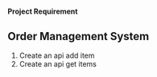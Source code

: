 #### Project Requirement

## Order Management System
 
1. Create an api add item
2. Create an api get items